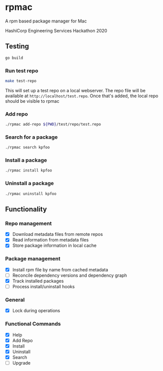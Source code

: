 # rpmac
A rpm based package manager for Mac

HashiCorp Engineering Services Hackathon 2020

## Testing

```bash
go build
```


### Run test repo

```bash
make test-repo
```

This will set up a test repo on a local webserver.  The repo file will be available at `http://localhost/test.repo`. Once that's added, the local repo should be visible to rpmac

### Add repo

```bash
./rpmac add-repo ${PWD}/test/repo/test.repo
```

### Search for a package

```bash
./rpmac search kpfoo
```

### Install a package

```bash
./rpmac install kpfoo
```

### Uninstall a package

```bash
./rpmac uninstall kpfoo
```


## Functionality

### Repo management
- [x] Download metadata files from remote repos
- [x] Read information from metadata files
- [x] Store package information in local cache

### Package management
- [x] Install rpm file by name from cached metadata
- [ ] Reconcile dependency versions and dependency graph
- [x] Track installed packages
- [ ] Process install/uninstall hooks

### General
- [x] Lock during operations

### Functional Commands
- [x] Help
- [x] Add Repo
- [x] Install
- [x] Uninstall
- [x] Search
- [ ] Upgrade
